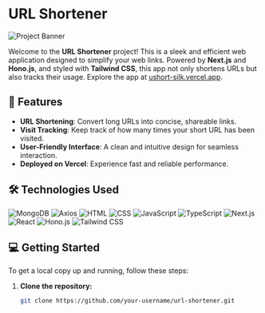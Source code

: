 # URL Shortener

![Project Banner](https://your-image-link-here)

Welcome to the **URL Shortener** project! This is a sleek and efficient web application designed to simplify your web links. Powered by **Next.js** and **Hono.js**, and styled with **Tailwind CSS**, this app not only shortens URLs but also tracks their usage. Explore the app at [ushort-silk.vercel.app](https://ushort-silk.vercel.app).

## 🚀 Features

- **URL Shortening**: Convert long URLs into concise, shareable links.
- **Visit Tracking**: Keep track of how many times your short URL has been visited.
- **User-Friendly Interface**: A clean and intuitive design for seamless interaction.
- **Deployed on Vercel**: Experience fast and reliable performance.

## 🛠️ Technologies Used

![MongoDB](https://img.shields.io/badge/-MongoDB-47A248?style=flat-square&logo=mongodb&logoColor=white)
![Axios](https://img.shields.io/badge/-Axios-5A29E4?style=flat-square&logo=axios&logoColor=white)
![HTML](https://img.shields.io/badge/-HTML5-E34F26?style=flat-square&logo=html5&logoColor=white)
![CSS](https://img.shields.io/badge/-CSS3-1572B6?style=flat-square&logo=css3&logoColor=white)
![JavaScript](https://img.shields.io/badge/-JavaScript-F7DF1E?style=flat-square&logo=javascript&logoColor=black)
![TypeScript](https://img.shields.io/badge/-TypeScript-007ACC?style=flat-square&logo=typescript&logoColor=white)
![Next.js](https://img.shields.io/badge/-Next.js-000000?style=flat-square&logo=nextdotjs&logoColor=white)
![React](https://img.shields.io/badge/-React-61DAFB?style=flat-square&logo=react&logoColor=black)
![Hono.js](https://img.shields.io/badge/-Hono.js-000000?style=flat-square&logo=javascript&logoColor=white)
![Tailwind CSS](https://img.shields.io/badge/-Tailwind%20CSS-38B2AC?style=flat-square&logo=tailwind-css&logoColor=white)

## 💻 Getting Started

To get a local copy up and running, follow these steps:

1. **Clone the repository:**

   ```bash
   git clone https://github.com/your-username/url-shortener.git
